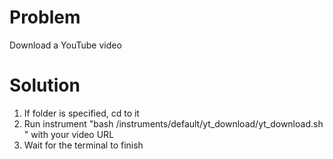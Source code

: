 # Problem
Download a YouTube video
# Solution
1. If folder is specified, cd to it
2. Run instrument "bash /instruments/default/yt_download/yt_download.sh <url>" with your video URL
3. Wait for the terminal to finish
